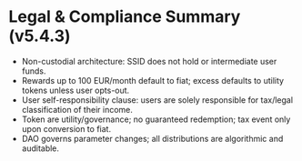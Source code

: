 # Legal & Compliance Summary (v5.4.3)

- Non-custodial architecture: SSID does not hold or intermediate user funds.
- Rewards up to 100 EUR/month default to fiat; excess defaults to utility tokens unless user opts-out.
- User self-responsibility clause: users are solely responsible for tax/legal classification of their income.
- Token are utility/governance; no guaranteed redemption; tax event only upon conversion to fiat.
- DAO governs parameter changes; all distributions are algorithmic and auditable.
